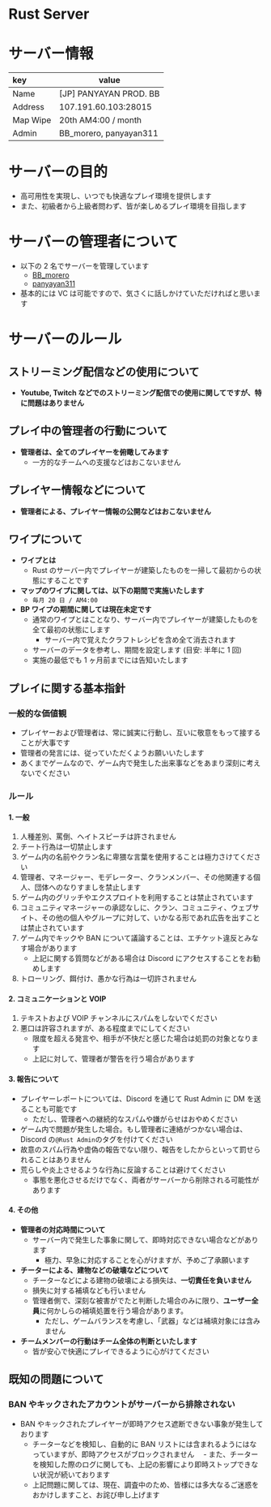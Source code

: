 # Rust Server


<!--more-->

# サーバー情報

| key      | value                  |
| :------- | ---------------------- |
| Name     | [JP] PANYAYAN PROD. BB |
| Address  | 107.191.60.103:28015   |
| Map Wipe | 20th AM4:00 / month    |
| Admin    | BB_morero, panyayan311 |

# サーバーの目的

- 高可用性を実現し、いつでも快適なプレイ環境を提供します
- また、初級者から上級者問わず、皆が楽しめるプレイ環境を目指します

# サーバーの管理者について

- 以下の 2 名でサーバーを管理しています
  - [BB_morero](https://steamcommunity.com/profiles/76561198842072742/)
  - [panyayan311](https://steamcommunity.com/profiles/76561199262712025)
- 基本的には VC は可能ですので、気さくに話しかけていただければと思います

# サーバーのルール

## ストリーミング配信などの使用について

- **Youtube, Twitch などでのストリーミング配信での使用に関してですが、特に問題はありません**

## プレイ中の管理者の行動について

- **管理者は、全てのプレイヤーを俯瞰してみます**
  - 一方的なチームへの支援などはおこないません

## プレイヤー情報などについて

- **管理者による、プレイヤー情報の公開などはおこないません**

## ワイプについて

- **ワイプとは**
  - Rust のサーバー内でプレイヤーが建築したものを一掃して最初からの状態にすることです
- **マップのワイプに関しては、以下の期間で実施いたします**
  - `毎月 20 日 / AM4:00`
- **BP ワイプの期間に関しては現在未定です**
  - 通常のワイプとはことなり、サーバー内でプレイヤーが建築したものを全て最初の状態にします
    - サーバー内で覚えたクラフトレシピを含め全て消去されます
  - サーバーのデータを参考し、期間を設定します (目安: 半年に 1 回)
  - 実施の最低でも 1 ヶ月前までには告知いたします

## プレイに関する基本指針

### 一般的な価値観

- プレイヤーおよび管理者は、常に誠実に行動し、互いに敬意をもって接することが大事です
- 管理者の発言には、従っていただくようお願いいたします
- あくまでゲームなので、ゲーム内で発生した出来事などをあまり深刻に考えないでください

### ルール

#### 1. 一般

1. 人種差別、罵倒、ヘイトスピーチは許されません
2. チート行為は一切禁止します
3. ゲーム内の名前やクラン名に卑猥な言葉を使用することは極力さけてください
4. 管理者、マネージャー、モデレーター、クランメンバー、その他関連する個人、団体へのなりすましを禁止します
5. ゲーム内のグリッチやエクスプロイトを利用することは禁止されています
6. コミュニティマネージャーの承認なしに、クラン、コミュニティ、ウェブサイト、その他の個人やグループに対して、いかなる形であれ広告を出すことは禁止されています
7. ゲーム内でキックや BAN について議論することは、エチケット違反とみなす場合があります
   - 上記に関する質問などがある場合は Discord にアクセスすることをお勧めします
8. トローリング、餌付け、愚かな行為は一切許されません

#### 2. コミュニケーションと VOIP

1. テキストおよび VOIP チャンネルにスパムをしないでください
2. 悪口は許容されますが、ある程度までにしてください
   - 限度を超える発言や、相手が不快だと感じた場合は処罰の対象となります
   - 上記に対して、管理者が警告を行う場合があります

#### 3. 報告について

- プレイヤーレポートについては、Discord を通じて Rust Admin に DM を送ることも可能です
  - ただし、管理者への継続的なスパムや嫌がらせはおやめください
- ゲーム内で問題が発生した場合。もし管理者に連絡がつかない場合は、Discord の`@Rust Admin`のタグを付けてください
- 故意のスパム行為や虚偽の報告でない限り、報告をしたからといって罰せられることはありません
- 荒らしや炎上させるような行為に反論することは避けてください
  - 事態を悪化させるだけでなく、両者がサーバーから削除される可能性があります

#### 4. その他

- **管理者の対応時間について**
  - サーバー内で発生した事象に関して、即時対応できない場合などがあります
    - 極力、早急に対応することを心がけますが、予めご了承願います
- **チーターによる、建物などの破壊などについて**
  - チーターなどによる建物の破壊による損失は、**一切責任を負いません**
  - 損失に対する補填なども行いません
  - 管理者側で、深刻な被害がでたと判断した場合のみに限り、**ユーザー全員**に何かしらの補填処置を行う場合があります。
    - ただし、ゲームバランスを考慮し、「武器」などは補填対象には含みません
- **チームメンバーの行動はチーム全体の判断といたします**
  - 皆が安心で快適にプレイできるように心がけてください

## 既知の問題について

### BAN やキックされたアカウントがサーバーから排除されない

- BAN やキックされたプレイヤーが即時アクセス遮断できない事象が発生しております
  - チーターなどを検知し、自動的に BAN リストには含まれるようにはなっていますが、即時アクセスがブロックされません
    　- また、チーターを検知した際のログに関しても、上記の影響により即時ストップできない状況が続いております
  - 上記問題に関しては、現在、調査中のため、皆様には多大なるご迷惑をおかけしますこと、お詫び申し上げます

